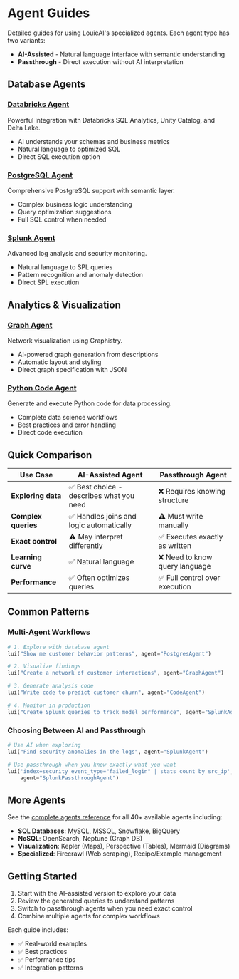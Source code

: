 # Agent Guides

Detailed guides for using LouieAI's specialized agents. Each agent type has two variants:

- **AI-Assisted** - Natural language interface with semantic understanding
- **Passthrough** - Direct execution without AI interpretation

## Database Agents

### [Databricks Agent](databricks.md)
Powerful integration with Databricks SQL Analytics, Unity Catalog, and Delta Lake.
- AI understands your schemas and business metrics
- Natural language to optimized SQL
- Direct SQL execution option

### [PostgreSQL Agent](postgresql.md)
Comprehensive PostgreSQL support with semantic layer.
- Complex business logic understanding
- Query optimization suggestions
- Full SQL control when needed

### [Splunk Agent](splunk.md)
Advanced log analysis and security monitoring.
- Natural language to SPL queries
- Pattern recognition and anomaly detection
- Direct SPL execution

## Analytics & Visualization

### [Graph Agent](graph.md)
Network visualization using Graphistry.
- AI-powered graph generation from descriptions
- Automatic layout and styling
- Direct graph specification with JSON

### [Python Code Agent](code.md)
Generate and execute Python code for data processing.
- Complete data science workflows
- Best practices and error handling
- Direct code execution

## Quick Comparison

| Use Case | AI-Assisted Agent | Passthrough Agent |
|----------|------------------|-------------------|
| **Exploring data** | ✅ Best choice - describes what you need | ❌ Requires knowing structure |
| **Complex queries** | ✅ Handles joins and logic automatically | ⚠️ Must write manually |
| **Exact control** | ⚠️ May interpret differently | ✅ Executes exactly as written |
| **Learning curve** | ✅ Natural language | ❌ Need to know query language |
| **Performance** | ✅ Often optimizes queries | ✅ Full control over execution |

## Common Patterns

### Multi-Agent Workflows

```python
# 1. Explore with database agent
lui("Show me customer behavior patterns", agent="PostgresAgent")

# 2. Visualize findings
lui("Create a network of customer interactions", agent="GraphAgent")

# 3. Generate analysis code
lui("Write code to predict customer churn", agent="CodeAgent")

# 4. Monitor in production
lui("Create Splunk queries to track model performance", agent="SplunkAgent")
```

### Choosing Between AI and Passthrough

```python
# Use AI when exploring
lui("Find security anomalies in the logs", agent="SplunkAgent")

# Use passthrough when you know exactly what you want
lui('index=security event_type="failed_login" | stats count by src_ip', 
    agent="SplunkPassthroughAgent")
```

## More Agents

See the [complete agents reference](../../reference/agents.md) for all 40+ available agents including:

- **SQL Databases**: MySQL, MSSQL, Snowflake, BigQuery
- **NoSQL**: OpenSearch, Neptune (Graph DB)
- **Visualization**: Kepler (Maps), Perspective (Tables), Mermaid (Diagrams)
- **Specialized**: Firecrawl (Web scraping), Recipe/Example management

## Getting Started

1. Start with the AI-assisted version to explore your data
2. Review the generated queries to understand patterns
3. Switch to passthrough agents when you need exact control
4. Combine multiple agents for complex workflows

Each guide includes:
- ✅ Real-world examples
- ✅ Best practices
- ✅ Performance tips
- ✅ Integration patterns